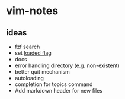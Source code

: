 # vim-notes

## ideas

* fzf search
* set [loaded flag](https://vimhelp.org/usr_41.txt.html#use%2dcpo%2dsave)
* docs
* error handling directory (e.g. non-existent)
* better quit mechanism
* autoloading
* completion for topics command
* Add markdown header for new files
